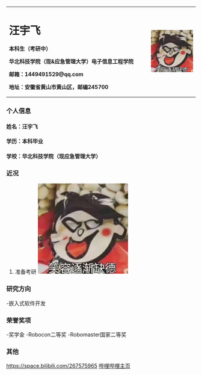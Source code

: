 <table border="0">
  <tr>
    <td width="75%">
      <h1>汪宇飞</h1>
      <p><b>本科生（考研中）</b></p>
      <p><b>华北科技学院（现&应急管理大学）电子信息工程学院</b></p>
      <p><b>邮箱：1449491529@qq.com</b></p>
      <p><b>地址：安徽省黄山市黄山区，邮编245700</b></p>
    </td>
    <td width="25%">
      <img src="/funny.jpeg" width="100%">      
    </td>
  </tr>
</table>

### 个人信息
#### 姓名：汪宇飞
#### 学历：本科毕业
#### 学校：华北科技学院（现应急管理大学）


### 近况
1. 准备考研 <img src="/funny.jpeg" width="50%">   
### 研究方向
-嵌入式软件开发

### 荣誉奖项
-奖学金
-Robocon二等奖
-Robomaster国家二等奖

### 其他
https://space.bilibili.com/267575965
<a href="/https://space.bilibili.com/267575965">哔哩哔哩主页</a>
